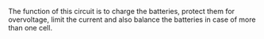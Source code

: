  The function of this circuit is to charge the batteries, protect them for overvoltage, limit the current and also balance the batteries in case of more than one cell.
